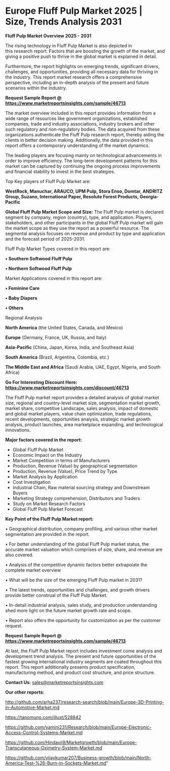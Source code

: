 # Europe Fluff Pulp Market 2025 | Size, Trends Analysis 2031

<Strong> Fluff Pulp Market Overview 2025 - 2031</strong>

The rising technology in Fluff Pulp Market is also depicted in this research report. Factors that are boosting the growth of the market, and giving a positive push to thrive in the global market is explained in detail.

Furthermore, the report highlights on emerging trends, significant drivers, challenges, and opportunities, providing all necessary data for thriving in the industry. This report market research offers a comprehensive perspective, including an in-depth analysis of the present and future scenarios within the industry.

<strong>Request Sample Report @ <a href=https://www.marketreportsinsights.com/sample/46713>https://www.marketreportsinsights.com/sample/46713</a></strong>

The market overview included in this report provides information from a wide range of resources like government organizations, established companies, trade and industry associations, industry brokers and other such regulatory and non-regulatory bodies. The data acquired from these organizations authenticate the Fluff Pulp research report, thereby aiding the clients in better decision making. Additionally, the data provided in this report offers a contemporary understanding of the market dynamics.

The leading players are focusing mainly on technological advancements in order to improve efficiency. The long-term development patterns for this market can be captured by continuing the ongoing process improvements and financial stability to invest in the best strategies.

Top Key players of Fluff Pulp Market are:

<strong>WestRock, Manuchar, ARAUCO, UPM Pulp, Stora Enso, Domtar, ANDRITZ Group, Suzano, International Paper, Resolute Forest Products, Georgia-Pacific</strong>

<strong><b>Global Fluff Pulp Market Scope and Size:</b></strong>
The Fluff Pulp market is declared segment by company, region (country), type, and application. Players, stakeholders, and other participants in the global Fluff Pulp market will gain the market scope as they use the report as a powerful resource. The segmental analysis focuses on revenue and product by type and application and the forecast period of 2025-2031.

Fluff Pulp Market Types covered in this report are:

<strong>•  Southern Softwood Fluff Pulp

•  Northern Softwood Fluff Pulp</strong>

Market Applications covered in this report are:

<strong>•  Feminine Care

•  Baby Diapers

•  Others</strong> 

Regional Analysis

<strong>North America</strong> (the United States, Canada, and Mexico)

<strong>Europe</strong> (Germany, France, UK, Russia, and Italy)

<strong>Asia-Pacific</strong> (China, Japan, Korea, India, and Southeast Asia)

<strong>South America</strong> (Brazil, Argentina, Colombia, etc.)

<strong>The Middle East and Africa</strong> (Saudi Arabia, UAE, Egypt, Nigeria, and South Africa)

<strong>Go For Interesting Discount Here: <a href=https://www.marketreportsinsights.com/discount/46713>https://www.marketreportsinsights.com/discount/46713</a></strong>

The Fluff Pulp market report provides a detailed analysis of global market size, regional and country-level market size, segmentation market growth, market share, competitive Landscape, sales analysis, impact of domestic and global market players, value chain optimization, trade regulations, recent developments, opportunities analysis, strategic market growth analysis, product launches, area marketplace expanding, and technological innovations.

<strong><b>Major factors covered in the report:</b></strong>
<ul>
  <li>Global Fluff Pulp Market </li>
  <li>Economic Impact on the Industry</li>
  <li>Market Competition in terms of Manufacturers</li>
  <li>Production, Revenue (Value) by geographical segmentation</li>
  <li>Production, Revenue (Value), Price Trend by Type</li>
  <li>Market Analysis by Application</li>
  <li>Cost Investigation</li>
  <li>Industrial Chain, Raw material sourcing strategy and Downstream Buyers</li>
  <li>Marketing Strategy comprehension, Distributors and Traders</li>
  <li>Study on Market Research Factors</li>
  <li>Global Fluff Pulp Market Forecast</li>
</ul>

<strong><b>Key Point of the Fluff Pulp Market report:</b></strong>

• Geographical distribution, company profiling, and various other market segmentation are provided in the report.

• For better understanding of the global Fluff Pulp market status, the accurate market valuation which comprises of size, share, and revenue are also covered.

• Analysis of the competitive dynamic factors better extrapolate the complete market overview

• What will be the size of the emerging Fluff Pulp market in 2031?

• The latest trends, opportunities and challenges, and growth drivers provide better construal of the Fluff Pulp Market.

• In-detail industrial analysis, sales study, and production understanding shed more light on the future market growth rate and scope.

• Report also offers the opportunity for customization as per the customer request.

<strong>Request Sample Report @ <a href=https://www.marketreportsinsights.com/sample/46713>https://www.marketreportsinsights.com/sample/46713</a></strong>

At last, the Fluff Pulp Market report includes investment come analysis and development trend analysis. The present and future opportunities of the fastest growing international industry segments are coated throughout this report. This report additionally presents product specification, manufacturing method, and product cost structure, and price structure.

<strong>Contact Us:</strong>
sales@marketreportsinsights.com

<strong>Our other reports:</strong>

<a href=http://github.com/arha237/research-search/blob/main/Europe-3D-Printing-in-Automotive-Market.md>http://github.com/arha237/research-search/blob/main/Europe-3D-Printing-in-Automotive-Market.md</a>

<a href=https://tanomuno.com/illust/528842>https://tanomuno.com/illust/528842</a>

<a href=https://github.com/yamini231/Research/blob/main/Europe-Electronic-Access-Control-Systems-Market.md>https://github.com/yamini231/Research/blob/main/Europe-Electronic-Access-Control-Systems-Market.md</a>

<a href=https://github.com/Hindavii9/Marketgrowth/blob/main/Europe-Transcutaneous-Oximetry-System-Market.md>https://github.com/Hindavii9/Marketgrowth/blob/main/Europe-Transcutaneous-Oximetry-System-Market.md</a>

<a href=https://github.com/vijaykumar207/Business-growth/blob/main/North-America-Test-%26-Burn-in-Sockets-Market.md>https://github.com/vijaykumar207/Business-growth/blob/main/North-America-Test-%26-Burn-in-Sockets-Market.md</a>"
